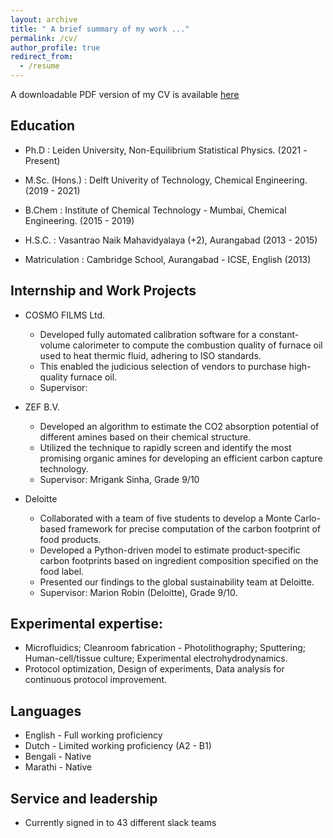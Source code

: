 ```yaml
---
layout: archive
title: " A brief summary of my work ..."
permalink: /cv/
author_profile: true
redirect_from:
  - /resume
---
```


A downloadable PDF version of my CV is available 
<a href="https://github.com/Samadarshi-Maity/Samadarshi-Maity.github.io/raw/main/_publications/CV_.pdf" download="CV_Samadarshi_Maity">here</a>

## Education

* Ph.D           : Leiden University, Non-Equilibrium Statistical Physics. (2021 -Present)
       
* M.Sc. (Hons.)  : Delft Univerity of Technology, Chemical Engineering. (2019 - 2021)
           
* B.Chem         : Institute of Chemical Technology - Mumbai, Chemical Engineering. (2015 - 2019)

* H.S.C.         : Vasantrao Naik Mahavidyalaya (+2), Aurangabad  (2013 - 2015)

* Matriculation  : Cambridge School, Aurangabad - ICSE, English (2013)

## Internship and Work Projects 

* COSMO FILMS Ltd.
  * Developed fully automated calibration software for a constant-volume calorimeter to compute the combustion quality of furnace oil used to heat thermic fluid, adhering to ISO standards.
  * This enabled the judicious selection of vendors to purchase high-quality furnace oil.
  * Supervisor: 

* ZEF B.V.

  * Developed an algorithm to estimate the CO2 absorption potential of different amines based on their chemical structure.
  * Utilized the technique to rapidly screen and identify the most promising organic amines for developing an efficient carbon capture technology.
  * Supervisor: Mrigank Sinha, Grade 9/10

* Deloitte 
  * Collaborated with a team of five students to develop a Monte Carlo-based framework for precise computation of the carbon footprint of food products.
  * Developed a Python-driven model to estimate product-specific carbon footprints based on ingredient composition specified on the food label.
  * Presented our findings to the global sustainability team at Deloitte. 
  * Supervisor: Marion Robin (Deloitte), Grade 9/10.

## Experimental expertise: 
 
  * Microfluidics; Cleanroom fabrication - Photolithography; Sputtering; Human-cell/tissue culture; Experimental electrohydrodynamics.
  * Protocol optimization, Design of experiments, Data analysis for continuous protocol improvement.

## Languages

* English - Full working proficiency
* Dutch   - Limited working proficiency (A2 - B1)
* Bengali - Native
* Marathi - Native
  
## Service and leadership

* Currently signed in to 43 different slack teams
